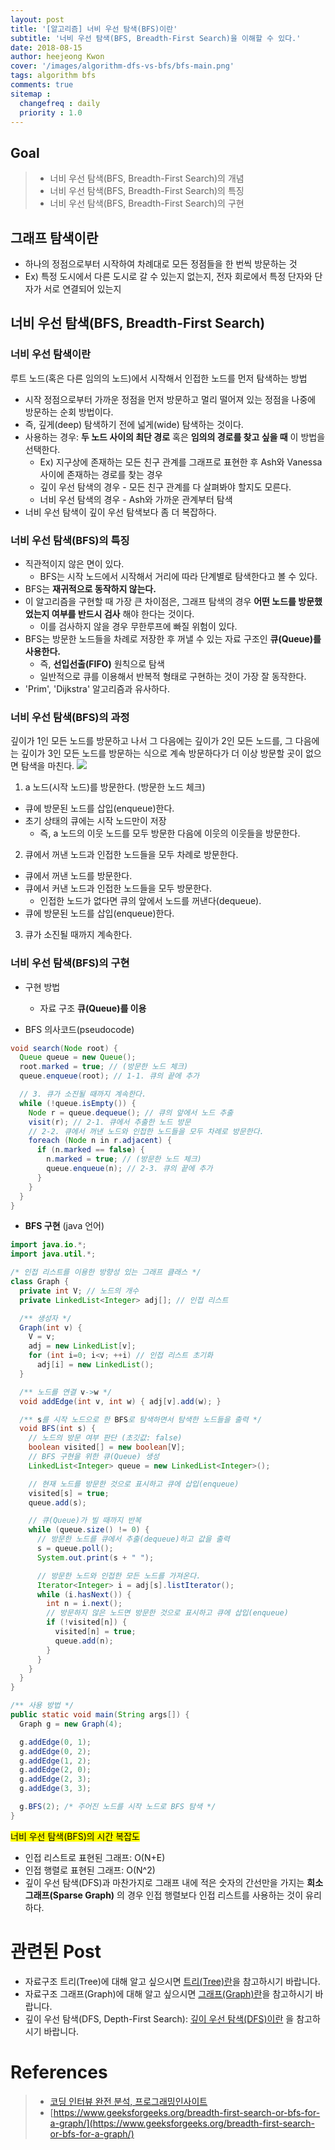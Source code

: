 ```yaml
---
layout: post
title: '[알고리즘] 너비 우선 탐색(BFS)이란'
subtitle: '너비 우선 탐색(BFS, Breadth-First Search)을 이해할 수 있다.'
date: 2018-08-15
author: heejeong Kwon
cover: '/images/algorithm-dfs-vs-bfs/bfs-main.png'
tags: algorithm bfs
comments: true
sitemap :
  changefreq : daily
  priority : 1.0
---
```



## Goal
> - 너비 우선 탐색(BFS, Breadth-First Search)의 개념
> - 너비 우선 탐색(BFS, Breadth-First Search)의 특징
> - 너비 우선 탐색(BFS, Breadth-First Search)의 구현

## 그래프 탐색이란
* 하나의 정점으로부터 시작하여 차례대로 모든 정점들을 한 번씩 방문하는 것
* Ex) 특정 도시에서 다른 도시로 갈 수 있는지 없는지, 전자 회로에서 특정 단자와 단자가 서로 연결되어 있는지

## 너비 우선 탐색(BFS, Breadth-First Search)
### 너비 우선 탐색이란
루트 노드(혹은 다른 임의의 노드)에서 시작해서 인접한 노드를 먼저 탐색하는 방법
* 시작 정점으로부터 가까운 정점을 먼저 방문하고 멀리 떨어져 있는 정점을 나중에 방문하는 순회 방법이다.
* 즉, 깊게(deep) 탐색하기 전에 넓게(wide) 탐색하는 것이다.
* 사용하는 경우: **두 노드 사이의 최단 경로** 혹은 **임의의 경로를 찾고 싶을 때** 이 방법을 선택한다.
  * Ex) 지구상에 존재하는 모든 친구 관계를 그래프로 표현한 후 Ash와 Vanessa 사이에 존재하는 경로를 찾는 경우
  * 깊이 우선 탐색의 경우 - 모든 친구 관계를 다 살펴봐야 할지도 모른다.
  * 너비 우선 탐색의 경우 - Ash와 가까운 관계부터 탐색
* 너비 우선 탐색이 깊이 우선 탐색보다 좀 더 복잡하다.

### 너비 우선 탐색(BFS)의 특징
* 직관적이지 않은 면이 있다.
  * BFS는 시작 노드에서 시작해서 거리에 따라 단계별로 탐색한다고 볼 수 있다.
* BFS는 **재귀적으로 동작하지 않는다.**
* 이 알고리즘을 구현할 때 가장 큰 차이점은, 그래프 탐색의 경우 **어떤 노드를 방문했었는지 여부를 반드시 검사** 해야 한다는 것이다.
  * 이를 검사하지 않을 경우 무한루프에 빠질 위험이 있다.
* BFS는 방문한 노드들을 차례로 저장한 후 꺼낼 수 있는 자료 구조인 **큐(Queue)를 사용한다.**
  * 즉, **선입선출(FIFO)** 원칙으로 탐색
  * 일반적으로 큐를 이용해서 반복적 형태로 구현하는 것이 가장 잘 동작한다.
* 'Prim', 'Dijkstra' 알고리즘과 유사하다.


### 너비 우선 탐색(BFS)의 과정
깊이가 1인 모든 노드를 방문하고 나서 그 다음에는 깊이가 2인 모든 노드를, 그 다음에는 깊이가 3인 모든 노드를 방문하는 식으로 계속 방문하다가 더 이상 방문할 곳이 없으면 탐색을 마친다.
![](/images/algorithm-dfs-vs-bfs/bfs-example.png)

1. a 노드(시작 노드)를 방문한다. (방문한 노드 체크)
* 큐에 방문된 노드를 삽입(enqueue)한다.
* 초기 상태의 큐에는 시작 노드만이 저장
  * 즉, a 노드의 이웃 노드를 모두 방문한 다음에 이웃의 이웃들을 방문한다.
2. 큐에서 꺼낸 노드과 인접한 노드들을 모두 차례로 방문한다.
* 큐에서 꺼낸 노드를 방문한다.
* 큐에서 커낸 노드과 인접한 노드들을 모두 방문한다.
  * 인접한 노드가 없다면 큐의 앞에서 노드를 꺼낸다(dequeue).
* 큐에 방문된 노드를 삽입(enqueue)한다.
3. 큐가 소진될 때까지 계속한다.


### 너비 우선 탐색(BFS)의 구현
* 구현 방법
  * 자료 구조 **큐(Queue)를 이용**

* BFS 의사코드(pseudocode)

```java
void search(Node root) {
  Queue queue = new Queue();
  root.marked = true; // (방문한 노드 체크)
  queue.enqueue(root); // 1-1. 큐의 끝에 추가

  // 3. 큐가 소진될 때까지 계속한다.
  while (!queue.isEmpty()) {
    Node r = queue.dequeue(); // 큐의 앞에서 노드 추출
    visit(r); // 2-1. 큐에서 추출한 노드 방문
    // 2-2. 큐에서 꺼낸 노드와 인접한 노드들을 모두 차례로 방문한다.
    foreach (Node n in r.adjacent) {
      if (n.marked == false) {
        n.marked = true; // (방문한 노드 체크)
        queue.enqueue(n); // 2-3. 큐의 끝에 추가
      }
    }
  }
}
```

* **BFS 구현** (java 언어)

~~~java
import java.io.*;
import java.util.*;

/* 인접 리스트를 이용한 방향성 있는 그래프 클래스 */
class Graph {
  private int V; // 노드의 개수
  private LinkedList<Integer> adj[]; // 인접 리스트

  /** 생성자 */
  Graph(int v) {
    V = v;
    adj = new LinkedList[v];
    for (int i=0; i<v; ++i) // 인접 리스트 초기화
      adj[i] = new LinkedList();
  }

  /** 노드를 연결 v->w */
  void addEdge(int v, int w) { adj[v].add(w); }

  /** s를 시작 노드으로 한 BFS로 탐색하면서 탐색한 노드들을 출력 */
  void BFS(int s) {
    // 노드의 방문 여부 판단 (초깃값: false)
    boolean visited[] = new boolean[V];
    // BFS 구현을 위한 큐(Queue) 생성
    LinkedList<Integer> queue = new LinkedList<Integer>();

    // 현재 노드를 방문한 것으로 표시하고 큐에 삽입(enqueue)
    visited[s] = true;
    queue.add(s);

    // 큐(Queue)가 빌 때까지 반복
    while (queue.size() != 0) {
      // 방문한 노드를 큐에서 추출(dequeue)하고 값을 출력
      s = queue.poll();
      System.out.print(s + " ");

      // 방문한 노드와 인접한 모든 노드를 가져온다.
      Iterator<Integer> i = adj[s].listIterator();
      while (i.hasNext()) {
        int n = i.next();
        // 방문하지 않은 노드면 방문한 것으로 표시하고 큐에 삽입(enqueue)
        if (!visited[n]) {
          visited[n] = true;
          queue.add(n);
        }
      }
    }
  }
}
~~~
~~~java
/** 사용 방법 */
public static void main(String args[]) {
  Graph g = new Graph(4);

  g.addEdge(0, 1);
  g.addEdge(0, 2);
  g.addEdge(1, 2);
  g.addEdge(2, 0);
  g.addEdge(2, 3);
  g.addEdge(3, 3);

  g.BFS(2); /* 주어진 노드를 시작 노드로 BFS 탐색 */
}
~~~

<mark>너비 우선 탐색(BFS)의 시간 복잡도</mark>
* 인접 리스트로 표현된 그래프: O(N+E)
* 인접 행렬로 표현된 그래프: O(N^2)
* 깊이 우선 탐색(DFS)과 마찬가지로 그래프 내에 적은 숫자의 간선만을 가지는 **희소 그래프(Sparse Graph)** 의 경우 인접 행렬보다 인접 리스트를 사용하는 것이 유리하다.


# 관련된 Post
* 자료구조 트리(Tree)에 대해 알고 싶으시면 [트리(Tree)란](https://gmlwjd9405.github.io/2018/08/12/data-structure-tree.html)을 참고하시기 바랍니다.
* 자료구조 그래프(Graph)에 대해 알고 싶으시면 [그래프(Graph)란](https://gmlwjd9405.github.io/2018/08/13/data-structure-graph.html)을 참고하시기 바랍니다.
* 깊이 우선 탐색(DFS, Depth-First Search): [깊이 우선 탐색(DFS)이란](https://gmlwjd9405.github.io/2018/08/14/algorithm-dfs.html) 을 참고하시기 바랍니다.

# References
> - [코딩 인터뷰 완전 분석, 프로그래밍인사이트](https://www.kyobobook.co.kr/product/detailViewKor.laf?mallGb=KOR&ejkGb=KOR&barcode=9788966263080)
> - [https://www.geeksforgeeks.org/breadth-first-search-or-bfs-for-a-graph/](https://www.geeksforgeeks.org/breadth-first-search-or-bfs-for-a-graph/)
